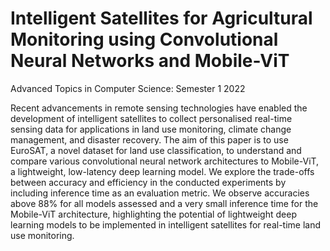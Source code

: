 # Intelligent Satellites for Agricultural Monitoring using Convolutional Neural Networks and Mobile-ViT
Advanced Topics in Computer Science: Semester 1 2022

Recent advancements in remote sensing technologies have enabled the development of intelligent satellites to collect personalised real-time sensing data for applications in land use monitoring, climate change management, and disaster recovery. The aim of this paper is to use EuroSAT, a novel dataset for land use classification, to understand and compare various convolutional neural network architectures to Mobile-ViT, a lightweight, low-latency deep learning model. We explore the trade-offs between accuracy and efficiency in the conducted experiments by including inference time as an evaluation metric. We observe accuracies above 88% for all models assessed and a very small inference time for the Mobile-ViT architecture, highlighting the potential of lightweight deep learning models to be implemented in intelligent satellites for real-time land use monitoring. 
